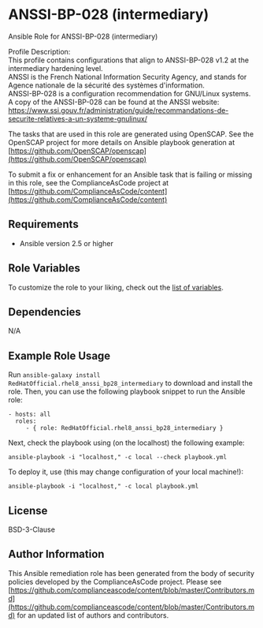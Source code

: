 ANSSI-BP-028 (intermediary)
=========

Ansible Role for ANSSI-BP-028 (intermediary)  
  
Profile Description:  
This profile contains configurations that align to ANSSI-BP-028 v1.2 at the intermediary hardening level.  
ANSSI is the French National Information Security Agency, and stands for Agence nationale de la sécurité des systèmes d'information.  
ANSSI-BP-028 is a configuration recommendation for GNU/Linux systems.  
A copy of the ANSSI-BP-028 can be found at the ANSSI website:  
https://www.ssi.gouv.fr/administration/guide/recommandations-de-securite-relatives-a-un-systeme-gnulinux/

The tasks that are used in this role are generated using OpenSCAP.
See the OpenSCAP project for more details on Ansible playbook generation at [https://github.com/OpenSCAP/openscap](https://github.com/OpenSCAP/openscap)

To submit a fix or enhancement for an Ansible task that is failing or missing in this role,
see the ComplianceAsCode project at [https://github.com/ComplianceAsCode/content](https://github.com/ComplianceAsCode/content)

Requirements
------------

- Ansible version 2.5 or higher

Role Variables
--------------

To customize the role to your liking, check out the [list of variables](defaults/main.yml).

Dependencies
------------

N/A

Example Role Usage
----------------

Run `ansible-galaxy install RedHatOfficial.rhel8_anssi_bp28_intermediary` to
download and install the role. Then, you can use the following playbook snippet to run the Ansible role:

    - hosts: all
      roles:
         - { role: RedHatOfficial.rhel8_anssi_bp28_intermediary }

Next, check the playbook using (on the localhost) the following example:

    ansible-playbook -i "localhost," -c local --check playbook.yml

To deploy it, use (this may change configuration of your local machine!):

    ansible-playbook -i "localhost," -c local playbook.yml

License
-------

BSD-3-Clause

Author Information
------------------

This Ansible remediation role has been generated from the body of security
policies developed by the ComplianceAsCode project. Please see
[https://github.com/complianceascode/content/blob/master/Contributors.md](https://github.com/complianceascode/content/blob/master/Contributors.md)
for an updated list of authors and contributors.
